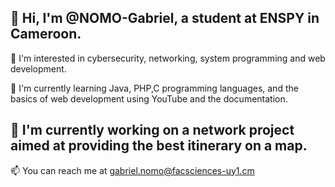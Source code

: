 

👋 Hi, I'm @NOMO-Gabriel, a student at ENSPY in Cameroon.
---
👀 I'm interested in cybersecurity, networking, system programming and web development.

🌱 I'm currently learning Java, PHP,C programming languages, and the basics of web development using  YouTube and the documentation.

💞️ I'm currently working on a network project aimed at providing the best itinerary on a map.
---

📫 You can reach me at gabriel.nomo@facsciences-uy1.cm

<!---
NOMO-Gabriel/NOMO-Gabriel is a ✨ special ✨ repository because its `README.md` (this file) appears on your GitHub profile.
You can click the Preview link to take a look at your changes.
--->
